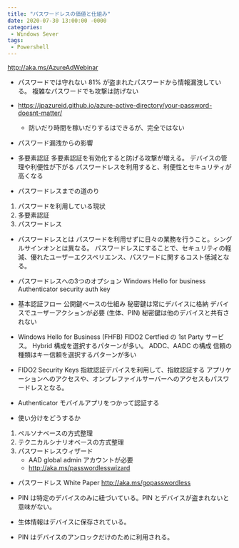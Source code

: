 ```yaml
---
title: "パスワードレスの価値と仕組み"
date: 2020-07-30 13:00:00 -0000
categories: 
 - Windows Sever
tags: 
 - Powershell
---
```

http://aka.ms/AzureAdWebinar

+ パスワードでは守れない
81% が盗まれたパスワードから情報漏洩している。
複雑なパスワードでも攻撃は防げない
+ https://jpazureid.github.io/azure-active-directory/your-password-doesnt-matter/
    + 防いだり時間を稼いだりするはできるが、完全ではない

+ パスワード漏洩からの影響

+ 多要素認証
多要素認証を有効化すると防げる攻撃が増える。
デバイスの管理や利便性が下がる
パスワードレスを利用すると、利便性とセキュリティが高くなる

+ パスワードレスまでの道のり
1. パスワードを利用している現状
2. 多要素認証
3. パスワードレス

+ パスワードレスとは
パスワードを利用せずに日々の業務を行うこと。シングルサインオンとは異なる。
パスワードレスにすることで、セキュリティの軽減、優れたユーザーエクスペリエンス、パスワードに関するコスト低減となる。

+ パスワードレスへの3つのオプション
Windows Hello for business
Authenticator
security auth key

+ 基本認証フロー
公開鍵ベースの仕組み
秘密鍵は常にデバイスに格納
デバイスでユーザーアクションが必要 (生体、PIN)
秘密鍵は他のデバイスと共有されない

+ Windows Hello for Business (FHFB)
FIDO2 Certfied の 1st Party サービス。
Hybrid 構成を選択するパターンが多い。
ADDC、AADC の構成
信頼の種類はキー信頼を選択するパターンが多い

+ FIDO2 Security Keys
指紋認証デバイスを利用して、指紋認証する
アプリケーションへのアクセスや、オンプレファイルサーバーへのアクセスもパスワードレスとなる。

+ Authenticator
モバイルアプリをつかって認証する

+ 使い分けをどうするか
1. ペルソナベースの方式整理
2. テクニカルシナリオベースの方式整理
3. パスワードレスウィザード
    + AAD global admin アカウントが必要 
    + http://aka.ms/passwordlesswizard 

+ パスワードレス White Paper
http://aka.ms/gopasswordless

+ PIN は特定のデバイスのみに紐づいている。PIN とデバイスが盗まれないと意味がない。
+ 生体情報はデバイスに保存されている。
+ PIN はデバイスのアンロックだけのために利用される。




 




